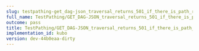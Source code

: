 ```yaml
---
slug: testpathing-get_dag-json_traversal_returns_501_if_there_is_path_remainder
full_name: TestPathing/GET_DAG-JSON_traversal_returns_501_if_there_is_path_remainder
outcome: pass
title: TestPathing/GET_DAG-JSON_traversal_returns_501_if_there_is_path_remainder
implementation_id: kubo
version: dev-44b0eaa-dirty
---
```


